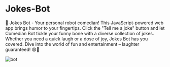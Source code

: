 # Jokes-Bot
🤖 Jokes Bot - Your personal robot comedian! This JavaScript-powered web app brings humor to your fingertips. Click the "Tell me a joke" button and let Comedian Bot tickle your funny bone with a diverse collection of jokes. Whether you need a quick laugh or a dose of joy, Jokes Bot has you covered. Dive into the world of fun and entertainment – laughter guaranteed! 😄🤖 




![bot](https://github.com/Iulia2191/Jokes-Bot/assets/125976840/bd12facc-faa4-4da7-8070-ff2ca1182575)
